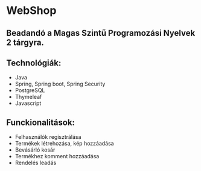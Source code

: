 WebShop 
===============

Beadandó a Magas Szintű Programozási Nyelvek 2 tárgyra.
-----


Technológiák:
-----

* Java
* Spring, Spring boot, Spring Security
* PostgreSQL
* Thymeleaf
* Javascript

Funckionalitások:
------

* Felhasználók regisztrálása
* Termékek létrehozása, kép hozzáadása
* Bevásárló kosár
* Termékhez komment hozzáadása
* Rendelés leadás






